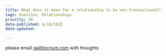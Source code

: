```yaml
---
title: What does it mean for a relationship to be non-transactional?
tags: Question, Relationships
priority: 50
date-published: 4/18/2022
date-updated:

---
```




please email raj@incrium.com with thoughts